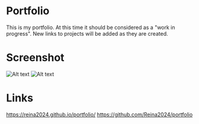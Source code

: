 # Portfolio
This is my portfolio. At this time it should be considered as a "work in progress". New links to projects will be added as they are created.

# Screenshot
![Alt text](./assets/css/images/Screenshot%202024-06-27%20at%207.05.46 PM.png "Portfolio Screen Cap")
![Alt text](./assets/css/images/Screenshot%202024-06-27%20at%207.06.03 PM.png "Portfolio Screen Cap")

# Links
https://reina2024.github.io/portfolio/
https://github.com/Reina2024/portfolio